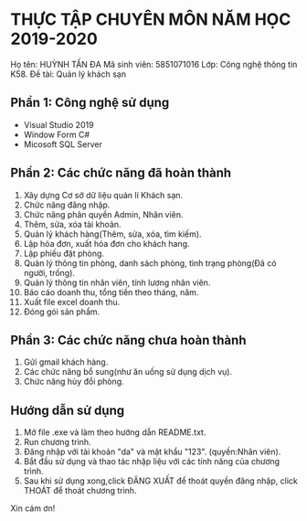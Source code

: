 # THỰC TẬP CHUYÊN MÔN NĂM HỌC 2019-2020
Họ tên: HUỲNH TẤN ĐA
Mã sinh viên: 5851071016
Lớp: Công nghệ thông tin K58.
Đề tài: Quản lý khách sạn

## Phần 1: Công nghệ sử dụng
- Visual Studio 2019
- Window Form C# 
- Micosoft SQL Server

## Phần 2: Các chức năng đã hoàn thành
1.  Xây dựng Cơ sở dữ liệu quản lí Khách sạn.
2.  Chức năng đăng nhập.
3.  Chức năng phân quyền Admin, Nhân viên.
4.  Thêm, sửa, xóa tài khoản.
5.  Quản lý khách hàng(Thêm, sửa, xóa, tìm kiếm).
6.  Lập hóa đơn, xuất hóa đơn cho khách hang.
7.  Lập phiếu đặt phòng.
8.  Quản lý thông tin phòng, danh sách phòng, tình trạng phòng(Đã có người, trống).
9.  Quản lý thông tin nhân viên, tính lương nhân viên.
10. Báo cáo doanh thu, tổng tiền theo tháng, năm.
11. Xuất file excel doanh thu.
12. Đóng gói sản phẩm.

## Phần 3: Các chức năng chưa hoàn thành
1. Gửi gmail khách hàng.
2. Các chức năng bổ sung(như ăn uống sử dụng dịch vụ).
3. Chức năng hủy đổi phòng. 

## Hướng dẫn sử dụng
1. Mở file .exe và làm theo hướng dẫn README.txt.
2. Run chương trình.
3. Đăng nhập với tài khoản "da" và mật khẩu "123". (quyền:Nhân viên).
4. Bắt đầu sử dụng và thao tác nhập liệu với các tính năng của chương trình.
5. Sau khi sử dụng xong,click ĐĂNG XUẤT để thoát quyền đăng nhập, click THOÁT để thoát chương trình.

Xin cám ơn!